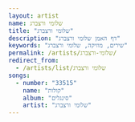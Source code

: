 ```yaml
---
layout: artist
name: שלומי ורצברג
title: "שלומי ורצברג"
description: "דף האמן שלומי ורצברג"
keywords: "שירים, מוזיקה, שלומי ורצברג"
permalink: /artists/שלומי-ורצברג/
redirect_from:
  - /artists/list/שלומי ורצברג
songs:
  - number: "33515"
    name: "קולות"
    album: "סינגלים"
    artist: "שלומי ורצברג"
---
```

